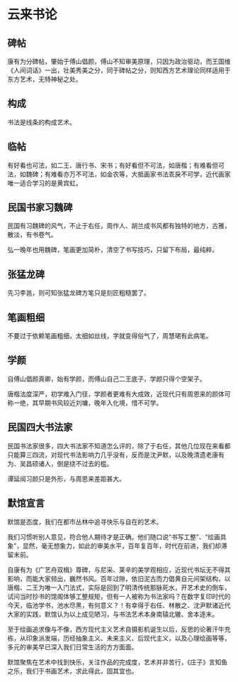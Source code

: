 # 云来书论

## 碑帖

康有为分碑帖，肇始于傅山倡颜，傅山不知审美原理，只因为政治驱动，而王国维《人间词话》一出，壮美秀美之分，同于碑帖之分，则知西方艺术理论同样适用于东方艺术，无特神秘之处。



## 构成

书法是线条的构成艺术。



## 临帖

有好看也可法，如二王、唐行书、宋书；有好看但不可法，如唐楷；有难看但可法，如魏碑；有难看亦万不可法，如金农等，大抵画家书法乖戾不可学，近代画家唯一适合学习的是黄宾虹。



## 民国书家习魏碑

民国有习魏碑的风气，不止于右任，周作人、胡兰成书风都有独特的地方，古雅，散淡，有书卷气。

弘一晚年也用魏碑，笔画更加简朴，清空了书写技巧，只留下布局，最纯粹。



## 张猛龙碑

先习李邕，则可知张猛龙碑方笔只是刻匠粗糙罢了。



## 笔画粗细

不要过于依赖笔画粗细，太细如丝线，字就变得俗气了，周慧珺有此病笔。



## 学颜

自傅山倡颜真卿，始有学颜，而傅山自己二王底子，学颜只得个空架子。

唐楷法度深严，初学难入门径，学颜者更难有大成效，近现代只有周恩来的颜体可称一绝，其早期书风较近刘墉，晚年入化境，惜不可学。



## 民国四大书法家

民国书法家很多，四大书法家不知道怎么评的，除了于右任，其他几位现在来看都只能算三四流，对现代书法影响力几乎没有，反而是沈尹默，以及晚清遗老康有为、吴昌硕诸人，倒是绕不过去的槛。

谭延闿习颜只是外形，与周恩来差距甚大。



## 默馆宣言

默馆是态度，我们在都市丛林中追寻快乐与自在的艺术。

我们习惯听别人意见，符合他人期待才是正确。他们随口说“书写工整”、“绘画具象”，显然，毫无想象力，如此的审美水平，百年复百年，时代在前进，我们却滞留未前。

自康有为《广艺舟双楫》尊碑，与尼采、莱辛的美学观相应，近现代书坛无不得其影响，而能大家频出，巍然书风。百年过隙，依旧泥古而力倡黄自元间架结构，以唐楷、二王为唯一入门法式，实际是回到了明清传统那脉死水，开艺术史的倒车，试问当时抄书的馆阁体够工整规矩，但有一人被称为书法家吗？在数字复印时代的今天，临池学书，池水尽黑，有何意义？！有幸得于右任、林散之、沈尹默诸近代大家的实践，默馆认为以上成见陋习，与书法艺术本身南辕北辙、舍本逐末。

至于绘画追求像与不像，西方现代主义艺术自摄影机诞生以后，反思的论著汗牛充栋，从印象派发端，历经抽象主义、未来主义、后现代主义，以及心理绘画等等，多元的审美早已深入我们日常生活的方方面面。

默馆聚焦在艺术中找到快乐，关注作品的完成度，艺术并非苦行，《庄子》言知鱼之乐，我们于书画艺术，求此得此，固其宜也。



